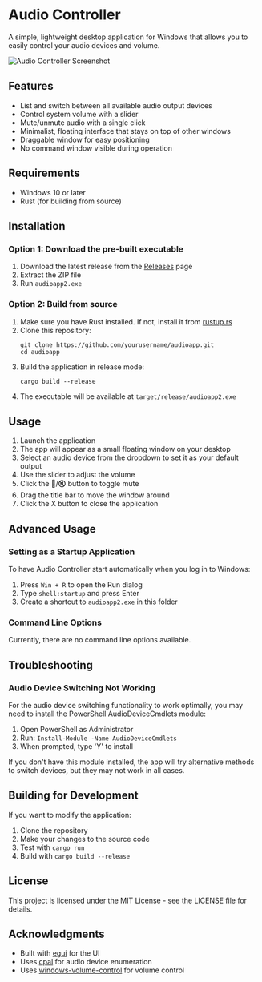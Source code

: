 # Audio Controller

A simple, lightweight desktop application for Windows that allows you to easily control your audio devices and volume.

![Audio Controller Screenshot](screenshot.png)

## Features

- List and switch between all available audio output devices
- Control system volume with a slider
- Mute/unmute audio with a single click
- Minimalist, floating interface that stays on top of other windows
- Draggable window for easy positioning
- No command window visible during operation

## Requirements

- Windows 10 or later
- Rust (for building from source)

## Installation

### Option 1: Download the pre-built executable

1. Download the latest release from the [Releases](https://github.com/yourusername/audioapp/releases) page
2. Extract the ZIP file
3. Run `audioapp2.exe`

### Option 2: Build from source

1. Make sure you have Rust installed. If not, install it from [rustup.rs](https://rustup.rs/)
2. Clone this repository:
   ```
   git clone https://github.com/yourusername/audioapp.git
   cd audioapp
   ```
3. Build the application in release mode:
   ```
   cargo build --release
   ```
4. The executable will be available at `target/release/audioapp2.exe`

## Usage

1. Launch the application
2. The app will appear as a small floating window on your desktop
3. Select an audio device from the dropdown to set it as your default output
4. Use the slider to adjust the volume
5. Click the 🎵/🔇 button to toggle mute
6. Drag the title bar to move the window around
7. Click the X button to close the application

## Advanced Usage

### Setting as a Startup Application

To have Audio Controller start automatically when you log in to Windows:

1. Press `Win + R` to open the Run dialog
2. Type `shell:startup` and press Enter
3. Create a shortcut to `audioapp2.exe` in this folder

### Command Line Options

Currently, there are no command line options available.

## Troubleshooting

### Audio Device Switching Not Working

For the audio device switching functionality to work optimally, you may need to install the PowerShell AudioDeviceCmdlets module:

1. Open PowerShell as Administrator
2. Run: `Install-Module -Name AudioDeviceCmdlets`
3. When prompted, type 'Y' to install

If you don't have this module installed, the app will try alternative methods to switch devices, but they may not work in all cases.

## Building for Development

If you want to modify the application:

1. Clone the repository
2. Make your changes to the source code
3. Test with `cargo run`
4. Build with `cargo build --release`

## License

This project is licensed under the MIT License - see the LICENSE file for details.

## Acknowledgments

- Built with [egui](https://github.com/emilk/egui) for the UI
- Uses [cpal](https://github.com/RustAudio/cpal) for audio device enumeration
- Uses [windows-volume-control](https://github.com/Waayway/windows-volume-control) for volume control
